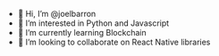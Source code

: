 - 👋 Hi, I’m @joelbarron
- 👀 I’m interested in Python and Javascript
- 🌱 I’m currently learning Blockchain
- 💞️ I’m looking to collaborate on React Native libraries
